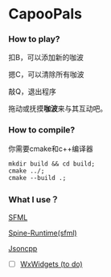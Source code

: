 # CapooPals

### How to play?

扣B，可以添加新的咖波

摁C，可以清除所有咖波

敲Q，退出程序

拖动或抚摸**咖波**来与其互动吧。

### How to compile?

你需要cmake和c++编译器

```
mkdir build && cd build;
cmake ../;
cmake --build .;
```

### What I use？

[SFML](https://github.com/SFML/SFML)

[Spine-Runtime(sfml)](https://github.com/EsotericSoftware/spine-runtimes)

[Jsoncpp](https://github.com/open-source-parsers/jsoncpp)

- [ ] [WxWidgets (to do)](https://github.com/wxWidgets/wxWidgets)